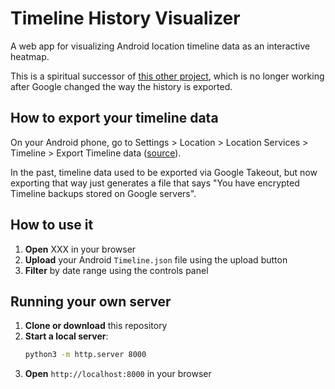 # Timeline History Visualizer

A web app for visualizing Android location timeline data as an interactive heatmap.

This is a spiritual successor of [this other project](https://locationhistoryvisualizer.com/heatmap/), which is no longer working after Google changed the way the history is exported.

## How to export your timeline data

On your Android phone, go to ​Settings > Location > Location Services > Timeline > Export Timeline data ([source](https://support.google.com/maps/thread/266757640/unable-to-export-google-maps-timeline-takeout?hl=en)).

In the past, timeline data used to be exported via Google Takeout, but now exporting that way just generates a file that says "You have encrypted Timeline backups stored on Google servers".

## How to use it

1. **Open** XXX in your browser
2. **Upload** your Android `Timeline.json` file using the upload button
3. **Filter** by date range using the controls panel

## Running your own server

1. **Clone or download** this repository
2. **Start a local server**:
   ```bash
   python3 -m http.server 8000
   ```
3. **Open** `http://localhost:8000` in your browser
